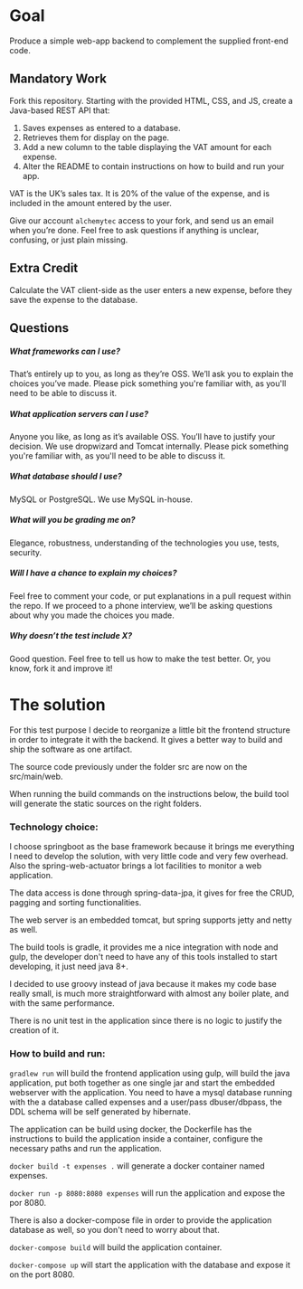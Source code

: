 Goal
====
Produce a simple web-app backend to complement the supplied front-end code.

Mandatory Work
--------------
Fork this repository. Starting with the provided HTML, CSS, and JS, create a Java-based REST API that:

1. Saves expenses as entered to a database.
2. Retrieves them for display on the page. 
3. Add a new column to the table displaying the VAT amount for each expense.
4. Alter the README to contain instructions on how to build and run your app.

VAT is the UK’s sales tax. It is 20% of the value of the expense, and is included in the amount entered by the user.

Give our account `alchemytec` access to your fork, and send us an email when you’re done. Feel free to ask questions if anything is unclear, confusing, or just plain missing.

Extra Credit
------------
Calculate the VAT client-side as the user enters a new expense, before they save the expense to the database.

Questions
---------
##### What frameworks can I use?
That’s entirely up to you, as long as they’re OSS. We’ll ask you to explain the choices you’ve made. Please pick something you're familiar with, as you'll need to be able to discuss it.

##### What application servers can I use?
Anyone you like, as long as it’s available OSS. You’ll have to justify your decision. We use dropwizard and Tomcat internally. Please pick something you're familiar with, as you'll need to be able to discuss it.

##### What database should I use?
MySQL or PostgreSQL. We use MySQL in-house.

##### What will you be grading me on?
Elegance, robustness, understanding of the technologies you use, tests, security. 

##### Will I have a chance to explain my choices?
Feel free to comment your code, or put explanations in a pull request within the repo. If we proceed to a phone interview, we’ll be asking questions about why you made the choices you made. 

##### Why doesn’t the test include X?
Good question. Feel free to tell us how to make the test better. Or, you know, fork it and improve it!


# The solution
For this test purpose I decide to reorganize a little bit the frontend structure in order to integrate it with the backend. It gives a better way to build and ship the software as one artifact.

The source code previously under the folder src are now on the src/main/web.

When running the build commands on the instructions below, the build tool will generate the static sources on the right folders.

### Technology choice:
I choose springboot as the base framework because it brings me everything I need to develop the solution, with very little code and very few overhead. Also the spring-web-actuator brings a lot facilities to monitor a web application.

The data access is done through spring-data-jpa, it gives for free the CRUD, pagging and sorting functionalities.

The web server is an embedded tomcat, but spring supports jetty and netty as well.

The build tools is gradle, it provides me a nice integration with node and gulp, the developer don't need to have any of this tools installed to start developing, it just need java 8+.

I decided to use groovy instead of java because it makes my code base really small, is much more straightforward with almost any boiler plate, and with the same performance.

There is no unit test in the application since there is no logic to justify the creation of it.

### How to build and run:

`gradlew run` will build the frontend application using gulp, will build the java application, put both together as one single jar and start the embedded webserver with the application. You need to have a mysql database running with the a database called expenses and a user/pass dbuser/dbpass, the DDL schema will be self generated by hibernate.

The application can be build using docker, the Dockerfile has the instructions to build the application inside a container, configure the necessary paths and run the application.

`docker build -t expenses .` will generate a docker container named expenses.

`docker run -p 8080:8080 expenses` will run the application and expose the por 8080.

There is also a docker-compose file in order to provide the application database as well, so you don't need to worry about that.

`docker-compose build` will build the application container.

`docker-compose up` will start the application with the database and expose it on the port 8080.
